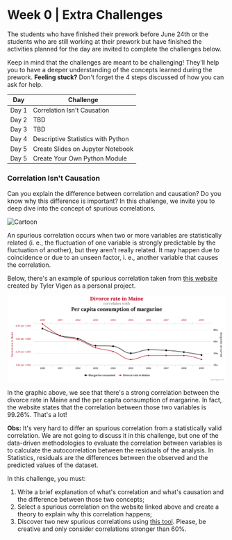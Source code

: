 # Week 0 | Extra Challenges

The students who have finished their prework before June 24th or the students who are still working at their prework but have finished the activities planned for the day are invited to complete the challenges below.

Keep in mind that the challenges are meant to be challenging! They'll help you to have a deeper understanding of the concepts learned during the prework. **Feeling stuck?** Don't forget the 4 steps discussed of how you can ask for help.

Day | Challenge
:---:| ---
Day 1 | Correlation Isn't Causation
Day 2 | TBD
Day 3 | TBD
Day 4 | Descriptive Statistics with Python
Day 5 | Create Slides on Jupyter Notebook
Day 5 | Create Your Own Python Module

### Correlation Isn't Causation

Can you explain the difference between correlation and causation? Do you know why this difference is important? In this challenge, we invite you to deep dive into the concept of spurious correlations.

![Cartoon](https://imgs.xkcd.com/comics/correlation.png "XKCD 552")

An spurious correlation occurs when two or more variables are statistically related (i. e., the fluctuation of one variable is strongly predictable by the fluctuation of another), but they aren't really related. It may happen due to coincidence or due to an unseen factor, i. e., another variable that causes the correlation.

Below, there's an example of spurious correlation taken from [this website](http://www.tylervigen.com/spurious-correlations) created by Tyler Vigen as a personal project.

![](/Images/divorce_margarine.png "Correlation between Divorce Rate and Margarine Consumption")

In the graphic above, we see that there's a strong correlation between the divorce rate in Maine and the per capita consumption of margarine. In fact, the website states that the correlation between those two variables is 99.26%. That's a lot!

**Obs:** It's very hard to differ an spurious correlation from a statistically valid correlation. We are not going to discuss it in this challenge, but one of the data-driven methodologies to evaluate the correlation between variables is to calculate the autocorrelation between the residuals of the analysis. In Statistics, residuals are the differences between the observed and the predicted values of the dataset.

In this challenge, you must:

1. Write a brief explanation of what's correlation and what's causation and the difference between those two concepts;
2. Select a spurious correlation on the website linked above and create a theory to explain why this correlation happens;
3. Discover two new spurious correlations using [this tool](https://tylervigen.com/discover). Please, be creative and only consider correlations stronger than 60%.
